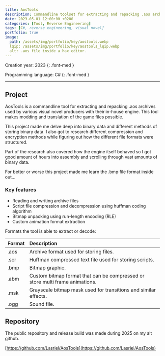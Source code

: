 ```yaml
---
title: AosTools
description: Commandline toolset for extracting and repacking .aos archives.
date: 2023-05-01 12:00:00 +0200
categories: [Tool, Reverse Engineering]
tags: [C#, reverse engineering, visual novel]
portfolio: true
image:
  path: /assets/img/portfolio/key/aostools.webp
  lqip: /assets/img/portfolio/key/aostools_lqip.webp
  alt: .aos file inside a hax editor.
---
```


Creation year: <span class="highlighted">2023</span>
{: .font-med }

Programming language: <span class="highlighted">C#</span>
{: .font-med }

---

## Project

AosTools is a commandline tool for extracting and repacking .aos archives used by various visual novel producers with their in-house engine. This tool makes modding and translation of the game files possible.

This project made me delve deep into binary data and different methods of storing binary data. I also got to research different compression and encryption methods while figuring out how the different file formats were structured.

Part of the research also covered how the engine itself behaved so I got good amount of hours into assembly and scrolling through vast amounts of binary data.

For better or worse this project made me learn the .bmp file format inside out...

### Key features

- Reading and writing archive files
- Script file compression and decompression using huffman coding algorithm
- Bitmap unpacking using run-length encoding (RLE)
- Custom animation format extraction

Formats the tool is able to extract or decode:

| Format | Description                                                                  |
| :------| :----------------------------------------------------------------------------|
| .aos   | Archive format used for storing files.                                       |
| .scr   | Huffman compressed text file used for storing scripts.                       |
| .bmp   | Bitmap graphic.                                                              |
| .abm   | Custom bitmap format that can be compressed or store multi frame animations. |
| .msk   | Grayscale bitmap mask used for transitions and similar effects.              |
| .ogg   | Sound file.                                                                  |

## Repository

The public repository and release build was made during 2025 on my alt github.

[https://github.com/Lasriel/AosTools](https://github.com/Lasriel/AosTools)